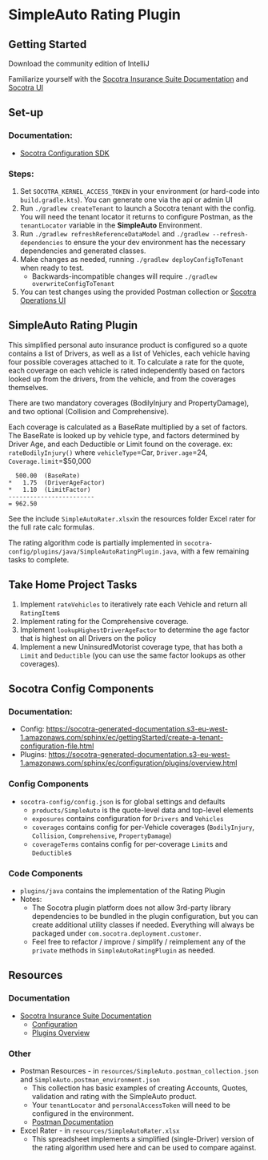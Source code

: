 # SimpleAuto Rating Plugin

## Getting Started

Download the community edition of IntelliJ

Familiarize yourself with the [Socotra Insurance Suite Documentation](https://socotra-generated-documentation.s3-eu-west-1.amazonaws.com/sphinx/ec/gettingStarted/introduction-to-socotra.html) and [Socotra UI](https://ui-ec-sandbox.socotra.com)

## Set-up

### Documentation:
* [Socotra Configuration SDK](https://socotra-generated-documentation.s3-eu-west-1.amazonaws.com/sphinx/ec/configuration/generalTopics/configurationSdk.html)


### Steps:
1. Set `SOCOTRA_KERNEL_ACCESS_TOKEN` in your environment (or hard-code into `build.gradle.kts`). You can generate one via the api or admin UI
2. Run `./gradlew createTenant` to launch a Socotra tenant with the config. You will need the tenant locator it returns to configure Postman, as the `tenantLocator` variable in the **SimpleAuto** Environment.
3. Run `./gradlew refreshReferenceDataModel` and `./gradlew --refresh-dependencies` to ensure the your dev environment has the necessary dependencies and generated classes.
4. Make changes as needed, running `./gradlew deployConfigToTenant` when ready to test.
    * Backwards-incompatible changes will require `./gradlew overwriteConfigToTenant`
5. You can test changes using the provided Postman collection or [Socotra Operations UI](https://ui-ec-sandbox.socotra.com/em/operations)


## SimpleAuto Rating Plugin

This simplified personal auto insurance product is configured so a quote contains a list of Drivers, as well as a list of Vehicles, each vehicle having four possible coverages attached to it. To calculate a rate for the quote, each coverage on each vehicle is rated independently based on factors looked up from the drivers, from the vehicle, and from the coverages themselves.

There are two mandatory coverages (BodilyInjury and PropertyDamage), and two optional (Collision and Comprehensive).

Each coverage is calculated as a BaseRate multiplied by a set of factors. The BaseRate is looked up by vehicle type, and factors determined by Driver Age, and each Deductible or Limit found on the coverage.
ex: `rateBodilyInjury()` where `vehicleType`=Car, `Driver.age`=24, `Coverage.limit`=$50,000

```
  500.00  (BaseRate)
*   1.75  (DriverAgeFactor)
*   1.10  (LimitFactor)
------------------------
= 962.50
```

See the include `SimpleAutoRater.xlsx`in the resources folder Excel rater for the full rate calc formulas.

The rating algorithm code is partially implemented in `socotra-config/plugins/java/SimpleAutoRatingPlugin.java`, with a few remaining tasks to complete.


## Take Home Project Tasks

1. Implement `rateVehicles` to iteratively rate each Vehicle and return all `RatingItem`s
2. Implement rating for the Comprehensive coverage.
3. Implement `lookupHighestDriverAgeFactor` to determine the age factor that is highest on all Drivers on the policy
4. Implement a new UninsuredMotorist coverage type, that has both a `Limit` and `Deductible` (you can use the same factor lookups as other coverages).


## Socotra Config Components

### Documentation:
* Config: https://socotra-generated-documentation.s3-eu-west-1.amazonaws.com/sphinx/ec/gettingStarted/create-a-tenant-configuration-file.html
* Plugins: https://socotra-generated-documentation.s3-eu-west-1.amazonaws.com/sphinx/ec/configuration/plugins/overview.html


### Config Components
* `socotra-config/config.json` is for global settings and defaults
    * `products/SimpleAuto` is the quote-level data and top-level elements
    * `exposures` contains configuration for `Drivers` and `Vehicles`
    * `coverages` contains config for per-Vehicle coverages (`BodilyInjury`, `Collision`, `Comprehensive`, `PropertyDamage`)
    * `coverageTerms` contains config for per-coverage `Limit`s and `Deductible`s

### Code Components
* `plugins/java` contains the implementation of the Rating Plugin
* Notes:
    * The Socotra plugin platform does not allow 3rd-party library dependencies to be bundled in the plugin configuration, but you can create additional utility classes if needed. Everything will always be packaged under `com.socotra.deployment.customer`.
    * Feel free to refactor / improve / simplify / reimplement any of the `private` methods in `SimpleAutoRatingPlugin` as needed.


## Resources

### Documentation
*  [Socotra Insurance Suite Documentation](https://socotra-generated-documentation.s3-eu-west-1.amazonaws.com/sphinx/ec/gettingStarted/introduction-to-socotra.html)
    * [Configuration](https://socotra-generated-documentation.s3-eu-west-1.amazonaws.com/sphinx/ec/gettingStarted/create-a-tenant-configuration-file.html)
    * [Plugins Overview](https://socotra-generated-documentation.s3-eu-west-1.amazonaws.com/sphinx/ec/configuration/plugins/overview.html)

### Other
* Postman Resources - in `resources/SimpleAuto.postman_collection.json` and `SimpleAuto.postman_environment.json`
    * This collection has basic examples of creating Accounts, Quotes, validation and rating with the SimpleAuto product.
    * Your `tenantLocator` and `personalAccessToken` will need to be configured in the environment.
    * [Postman Documentation](https://learning.postman.com/docs/introduction/overview/)
* Excel Rater - in `resources/SimpleAutoRater.xlsx`
    * This spreadsheet implements a simplified (single-Driver) version of the rating algorithm used here and can be used to compare against.
